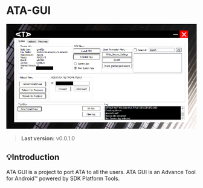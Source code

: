 # ATA-GUI

<img src="Resources/interface.jpg">

> **Last version:**  v0.0.1.0

## 💡Introduction
ATA GUI is a project to port ATA to all the users. ATA GUI is an Advance Tool for Android™ powered by SDK Platform Tools. 

